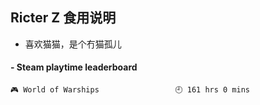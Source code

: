 ## Ricter Z 食用说明
- 喜欢猫猫，是个冇猫孤儿

<!-- steam-box start -->
#### - Steam playtime leaderboard
```text
🎮 World of Warships                 🕘 161 hrs 0 mins
```
<!-- Powered by https://github.com/YouEclipse/steam-box . -->
<!-- steam-box end -->
